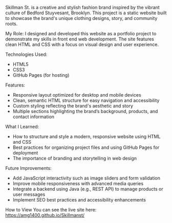 Skillman St. is a creative and stylish fashion brand inspired by the vibrant culture of Bedford Stuyvesant, Brooklyn. This project is a static website built to showcase the brand's unique clothing designs, story, and community roots.

My Role:
I designed and developed this website as a portfolio project to demonstrate my skills in front end web development. The site features clean HTML and CSS with a focus on visual design and user experience.

Technologies Used:
- HTML5
- CSS3
- GitHub Pages (for hosting)

Features:
- Responsive layout optimized for desktop and mobile devices
- Clean, semantic HTML structure for easy navigation and accessibility
- Custom styling reflecting the brand's aesthetic and story
- Multiple sections highlighting the brand’s background, products, and contact information

What I Learned:
- How to structure and style a modern, responsive website using HTML and CSS
- Best practices for organizing project files and using GitHub Pages for deployment
- The importance of branding and storytelling in web design

Future Improvements:
- Add JavaScript interactivity such as image sliders and form validation
- Improve mobile responsiveness with advanced media queries
- Integrate a backend using Java (e.g., REST API) to manage products or user messages
- Implement SEO best practices and accessibility enhancements

How to View
You can see the live site here:
https://amg1400.github.io/Skillmanst/
